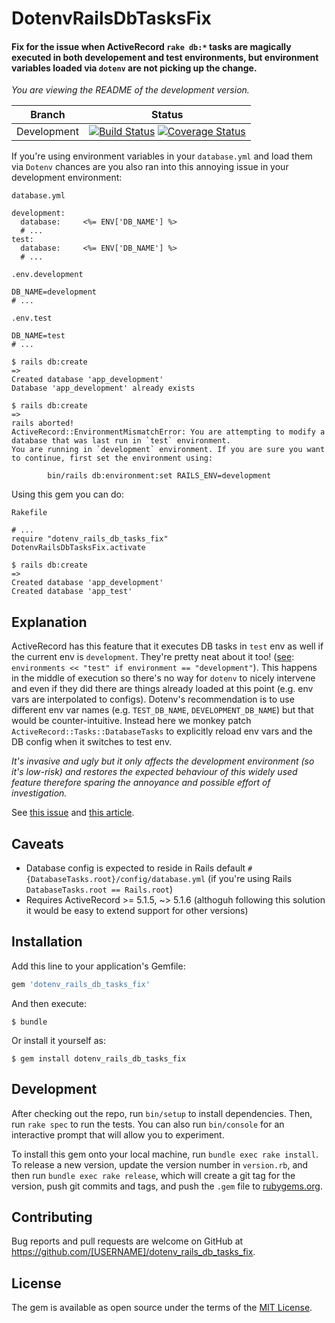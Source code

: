 # DotenvRailsDbTasksFix

#### Fix for the issue when ActiveRecord `rake db:*` tasks are magically executed in both developement and test environments, but environment variables loaded via `dotenv` are not picking up the change.

*You are viewing the README of the development version.*

| Branch | Status |
| ------ | ------ |
| Development | [![Build Status](https://travis-ci.org/thisismydesign/dotenv_rails_db_tasks_fix.svg?branch=master)](https://travis-ci.org/thisismydesign/dotenv_rails_db_tasks_fix)   [![Coverage Status](https://coveralls.io/repos/github/thisismydesign/dotenv_rails_db_tasks_fix/badge.svg?branch=master)](https://coveralls.io/github/thisismydesign/dotenv_rails_db_tasks_fix?branch=master) |

If you're using environment variables in your `database.yml` and load them via `Dotenv` chances are you also ran into this annoying issue in your development environment:

`database.yml`
```
development:
  database:     <%= ENV['DB_NAME'] %>
  # ...
test:
  database:     <%= ENV['DB_NAME'] %>
  # ...
```

`.env.development`
```
DB_NAME=development
# ...
```

`.env.test`
```
DB_NAME=test
# ...
```

```
$ rails db:create
=>
Created database 'app_development'
Database 'app_development' already exists
```

```
$ rails db:create
=>
rails aborted!
ActiveRecord::EnvironmentMismatchError: You are attempting to modify a database that was last run in `test` environment.
You are running in `development` environment. If you are sure you want to continue, first set the environment using:

        bin/rails db:environment:set RAILS_ENV=development
```

Using this gem you can do:

`Rakefile`
```
# ...
require "dotenv_rails_db_tasks_fix"
DotenvRailsDbTasksFix.activate
```

```
$ rails db:create
=>
Created database 'app_development'
Created database 'app_test'
```

## Explanation

ActiveRecord has this feature that it executes DB tasks in `test` env as well if the current env is `development`. They're pretty neat about it too! ([see](https://github.com/rails/rails/blob/v5.1.5/activerecord/lib/active_record/tasks/database_tasks.rb#L300):
`environments << "test" if environment == "development"`). This happens in the middle of execution so there's no way for `dotenv` to nicely intervene and even if they did there are things already loaded at this point (e.g. env vars are interpolated to configs). Dotenv's recommendation is to use different env var names (e.g. `TEST_DB_NAME`, `DEVELOPMENT_DB_NAME`) but that would be counter-intuitive. Instead here we monkey patch `ActiveRecord::Tasks::DatabaseTasks` to explicitly reload env vars and the DB config when it switches to test env.

*It's invasive and ugly but it only affects the development environment (so it's low-risk) and restores the expected behaviour of this widely used feature therefore sparing the annoyance and possible effort of investigation.*

See [this issue](https://github.com/thisismydesign/dotenv_rails_db_tasks_fix) and [this article](http://www.zhuwu.me/blog/posts/rake-db-tasks-always-runs-twice-in-development-environment).

## Caveats

- Database config is expected to reside in Rails default `#{DatabaseTasks.root}/config/database.yml` (if you're using Rails `DatabaseTasks.root == Rails.root`)
- Requires ActiveRecord >= 5.1.5, ~> 5.1.6 (althoguh following this solution it would be easy to extend support for other versions)

## Installation

Add this line to your application's Gemfile:

```ruby
gem 'dotenv_rails_db_tasks_fix'
```

And then execute:

    $ bundle

Or install it yourself as:

    $ gem install dotenv_rails_db_tasks_fix

## Development

After checking out the repo, run `bin/setup` to install dependencies. Then, run `rake spec` to run the tests. You can also run `bin/console` for an interactive prompt that will allow you to experiment.

To install this gem onto your local machine, run `bundle exec rake install`. To release a new version, update the version number in `version.rb`, and then run `bundle exec rake release`, which will create a git tag for the version, push git commits and tags, and push the `.gem` file to [rubygems.org](https://rubygems.org).

## Contributing

Bug reports and pull requests are welcome on GitHub at https://github.com/[USERNAME]/dotenv_rails_db_tasks_fix.

## License

The gem is available as open source under the terms of the [MIT License](https://opensource.org/licenses/MIT).
